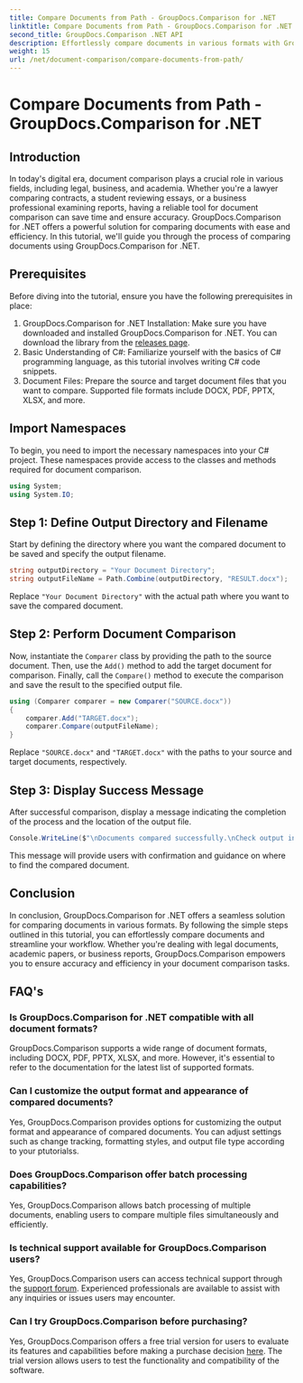 ```yaml
---
title: Compare Documents from Path - GroupDocs.Comparison for .NET
linktitle: Compare Documents from Path - GroupDocs.Comparison for .NET
second_title: GroupDocs.Comparison .NET API
description: Effortlessly compare documents in various formats with GroupDocs.Comparison for .NET. Save time and ensure accuracy in legal, academic, and business tasks.
weight: 15
url: /net/document-comparison/compare-documents-from-path/
---
```


# Compare Documents from Path - GroupDocs.Comparison for .NET

## Introduction
In today's digital era, document comparison plays a crucial role in various fields, including legal, business, and academia. Whether you're a lawyer comparing contracts, a student reviewing essays, or a business professional examining reports, having a reliable tool for document comparison can save time and ensure accuracy. GroupDocs.Comparison for .NET offers a powerful solution for comparing documents with ease and efficiency. In this tutorial, we'll guide you through the process of comparing documents using GroupDocs.Comparison for .NET.
## Prerequisites
Before diving into the tutorial, ensure you have the following prerequisites in place:
1. GroupDocs.Comparison for .NET Installation: Make sure you have downloaded and installed GroupDocs.Comparison for .NET. You can download the library from the [releases page](https://releases.groupdocs.com/comparison/net/).
2. Basic Understanding of C#: Familiarize yourself with the basics of C# programming language, as this tutorial involves writing C# code snippets.
3. Document Files: Prepare the source and target document files that you want to compare. Supported file formats include DOCX, PDF, PPTX, XLSX, and more.

## Import Namespaces
To begin, you need to import the necessary namespaces into your C# project. These namespaces provide access to the classes and methods required for document comparison.
```csharp
using System;
using System.IO;
```
## Step 1: Define Output Directory and Filename
Start by defining the directory where you want the compared document to be saved and specify the output filename.
```csharp
string outputDirectory = "Your Document Directory";
string outputFileName = Path.Combine(outputDirectory, "RESULT.docx");
```
Replace `"Your Document Directory"` with the actual path where you want to save the compared document.
## Step 2: Perform Document Comparison
Now, instantiate the `Comparer` class by providing the path to the source document. Then, use the `Add()` method to add the target document for comparison. Finally, call the `Compare()` method to execute the comparison and save the result to the specified output file.
```csharp
using (Comparer comparer = new Comparer("SOURCE.docx"))
{
    comparer.Add("TARGET.docx");
    comparer.Compare(outputFileName);
}
```
Replace `"SOURCE.docx"` and `"TARGET.docx"` with the paths to your source and target documents, respectively.
## Step 3: Display Success Message
After successful comparison, display a message indicating the completion of the process and the location of the output file.
```csharp
Console.WriteLine($"\nDocuments compared successfully.\nCheck output in {outputDirectory}.");
```
This message will provide users with confirmation and guidance on where to find the compared document.

## Conclusion
In conclusion, GroupDocs.Comparison for .NET offers a seamless solution for comparing documents in various formats. By following the simple steps outlined in this tutorial, you can effortlessly compare documents and streamline your workflow. Whether you're dealing with legal documents, academic papers, or business reports, GroupDocs.Comparison empowers you to ensure accuracy and efficiency in your document comparison tasks.
## FAQ's
### Is GroupDocs.Comparison for .NET compatible with all document formats?
GroupDocs.Comparison supports a wide range of document formats, including DOCX, PDF, PPTX, XLSX, and more. However, it's essential to refer to the documentation for the latest list of supported formats.
### Can I customize the output format and appearance of compared documents?
Yes, GroupDocs.Comparison provides options for customizing the output format and appearance of compared documents. You can adjust settings such as change tracking, formatting styles, and output file type according to your ptutorialss.
### Does GroupDocs.Comparison offer batch processing capabilities?
Yes, GroupDocs.Comparison allows batch processing of multiple documents, enabling users to compare multiple files simultaneously and efficiently.
### Is technical support available for GroupDocs.Comparison users?
Yes, GroupDocs.Comparison users can access technical support through the [support forum](https://forum.groupdocs.com/c/comparison/12). Experienced professionals are available to assist with any inquiries or issues users may encounter.
### Can I try GroupDocs.Comparison before purchasing?
Yes, GroupDocs.Comparison offers a free trial version for users to evaluate its features and capabilities before making a purchase decision [here](https://releases.groupdocs.com/). The trial version allows users to test the functionality and compatibility of the software.
